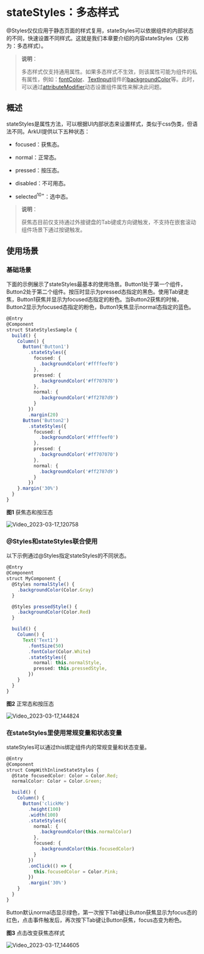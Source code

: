 # stateStyles：多态样式
<!--Kit: ArkUI-->
<!--Subsystem: ArkUI-->
<!--Owner: @jiangtao92-->
<!--Designer: @piggyguy-->
<!--Tester: @songyanhong-->
<!--Adviser: @zhang_yixin13-->


\@Styles仅仅应用于静态页面的样式复用，stateStyles可以依据组件的内部状态的不同，快速设置不同样式。这就是我们本章要介绍的内容stateStyles（又称为：多态样式）。

> **说明**：
>
> 多态样式仅支持通用属性。如果多态样式不生效，则该属性可能为组件的私有属性，例如：[fontColor](../../reference/apis-arkui/arkui-ts/ts-universal-attributes-text-style.md)、[TextInput](../../reference/apis-arkui/arkui-ts/ts-basic-components-textinput.md)组件的[backgroundColor](../../reference/apis-arkui/arkui-ts/ts-universal-attributes-background.md)等。此时，可以通过[attributeModifier](../../reference/apis-arkui/arkui-ts/ts-universal-attributes-attribute-modifier.md#attributemodifier)动态设置组件属性来解决此问题。

## 概述

stateStyles是属性方法，可以根据UI内部状态来设置样式，类似于css伪类，但语法不同。ArkUI提供以下五种状态：

- focused：获焦态。

- normal：正常态。

- pressed：按压态。

- disabled：不可用态。

- selected<sup>10+</sup>：选中态。

> **说明**：
>
> 获焦态目前仅支持通过外接键盘的Tab键或方向键触发，不支持在嵌套滚动组件场景下通过按键触发。


## 使用场景


### 基础场景

下面的示例展示了stateStyles最基本的使用场景。Button1处于第一个组件，Button2处于第二个组件。按压时显示为pressed态指定的黑色。使用Tab键走焦，Button1获焦并显示为focused态指定的粉色。当Button2获焦的时候，Button2显示为focused态指定的粉色，Button1失焦显示normal态指定的蓝色。


```ts
@Entry
@Component
struct StateStylesSample {
  build() {
    Column() {
      Button('Button1')
        .stateStyles({
          focused: {
            .backgroundColor('#ffffeef0')
          },
          pressed: {
            .backgroundColor('#ff707070')
          },
          normal: {
            .backgroundColor('#ff2787d9')
          }
        })
        .margin(20)
      Button('Button2')
        .stateStyles({
          focused: {
            .backgroundColor('#ffffeef0')
          },
          pressed: {
            .backgroundColor('#ff707070')
          },
          normal: {
            .backgroundColor('#ff2787d9')
          }
        })
    }.margin('30%')
  }
}
```


  **图1** 获焦态和按压态  

![Video_2023-03-17_120758](figures/Video_2023-03-17_120758.gif)


### \@Styles和stateStyles联合使用

以下示例通过\@Styles指定stateStyles的不同状态。



```ts
@Entry
@Component
struct MyComponent {
  @Styles normalStyle() {
    .backgroundColor(Color.Gray)
  }

  @Styles pressedStyle() {
    .backgroundColor(Color.Red)
  }

  build() {
    Column() {
      Text('Text1')
        .fontSize(50)
        .fontColor(Color.White)
        .stateStyles({
          normal: this.normalStyle,
          pressed: this.pressedStyle,
        })
    }
  }
}
```

  **图2** 正常态和按压态  

![Video_2023-03-17_144824](figures/Video_2023-03-17_144824.gif)


### 在stateStyles里使用常规变量和状态变量

stateStyles可以通过this绑定组件内的常规变量和状态变量。


```ts
@Entry
@Component
struct CompWithInlineStateStyles {
  @State focusedColor: Color = Color.Red;
  normalColor: Color = Color.Green;

  build() {
    Column() {
      Button('clickMe')
        .height(100)
        .width(100)
        .stateStyles({
          normal: {
            .backgroundColor(this.normalColor)
          },
          focused: {
            .backgroundColor(this.focusedColor)
          }
        })
        .onClick(() => {
          this.focusedColor = Color.Pink;
        })
        .margin('30%')
    }
  }
}
```

Button默认normal态显示绿色，第一次按下Tab键让Button获焦显示为focus态的红色，点击事件触发后，再次按下Tab键让Button获焦，focus态变为粉色。

  **图3** 点击改变获焦态样式  

![Video_2023-03-17_144605](figures/Video_2023-03-17_144605.gif)
